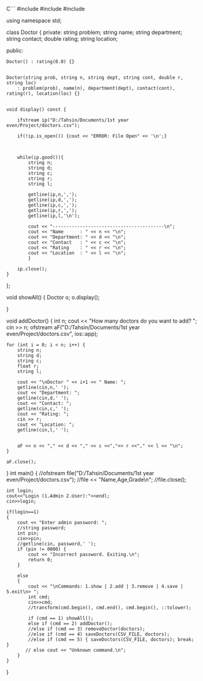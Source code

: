 C```
#include<iostream>
#include<string>
#include<fstream>

using namespace std;


class Doctor {
private:
    string problem;
    string name;
    string department;
    string contact;
    double rating;
    string location;

public:
    
    Doctor() : rating(0.0) {}

    
    Doctor(string prob, string n, string dept, string cont, double r, string loc)
        : problem(prob), name(n), department(dept), contact(cont), rating(r), location(loc) {}

    
    void display() const {

        ifstream ip("D:/Tahsin/Documents/1st year even/Project/doctors.csv");

        if(!ip.is_open()) {cout << "ERROR: File Open" << '\n';}

        

        while(ip.good()){
            string n;
            string d;
            string c;
            string r;
            string l;

            getline(ip,n,',');
            getline(ip,d,',');
            getline(ip,c,',');
            getline(ip,r,',');
            getline(ip,l,'\n');

            cout << "-----------------------------------------\n";
            cout << "Name      : " << n << "\n";
            cout << "Department: " << d << "\n";
            cout << "Contact   : " << c << "\n";
            cout << "Rating    : " << r << "\n";
            cout << "Location  : " << l << "\n";
            }

        ip.close();
    }
};

void showAll()
{
    Doctor o;
    o.display();

}

void addDoctor()
{
    int n;
    cout << "How many doctors do you want to add? ";
    cin >> n;
    ofstream aF("D:/Tahsin/Documents/1st year even/Project/doctors.csv", ios::app);

    for (int i = 0; i < n; i++) {
        string n;
        string d;
        string c;
        float r;
        string l;

        cout << "\nDoctor " << i+1 << " Name: ";
        getline(cin,n,' ');
        cout << "Department: ";
        getline(cin,d,' ');
        cout << "Contact: ";
        getline(cin,c,' ');
        cout << "Rating: ";
        cin >> r;
        cout << "Location: ";
        getline(cin,l,' ');


        aF << n << "," << d << "," << c <<","<< r <<"," << l << "\n";
    }

    aF.close();
}
int main()
{
    //ofstream file("D:/Tahsin/Documents/1st year even/Project/doctors.csv");
    //file << "Name,Age,Grade\n";
    //file.close();

    int login;
    cout<<"Login (1.Admin 2.User):"<<endl;
    cin>>login;

    if(login==1)
    {
        cout << "Enter admin password: ";
        //string password;
        int pin;
        cin>>pin;
        //getline(cin, password,' ');
        if (pin != 0000) {
            cout << "Incorrect password. Exiting.\n";
            return 0;
        }

        else
        {
            cout << "\nCommands: 1.show | 2.add | 3.remove | 4.save | 5.exit\n> ";
            int cmd;
            cin>>cmd;
            //transform(cmd.begin(), cmd.end(), cmd.begin(), ::tolower);

            if (cmd == 1) showAll();
            else if (cmd == 2) addDoctor();
            //else if (cmd == 3) removeDoctor(doctors);
            //else if (cmd == 4) saveDoctors(CSV_FILE, doctors);
            //else if (cmd == 5) { saveDoctors(CSV_FILE, doctors); break; }
           // else cout << "Unknown command.\n";
        }
    }

}

```
